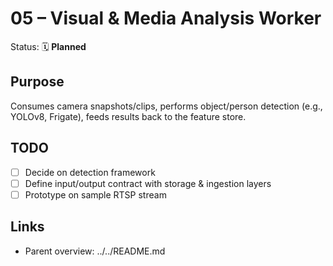 # 05 – Visual & Media Analysis Worker

Status: 🗓 **Planned**

## Purpose

Consumes camera snapshots/clips, performs object/person detection (e.g., YOLOv8, Frigate), feeds results back to the feature store.

## TODO

- [ ] Decide on detection framework
- [ ] Define input/output contract with storage & ingestion layers
- [ ] Prototype on sample RTSP stream

## Links

- Parent overview: ../../README.md

